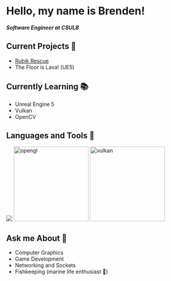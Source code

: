  # Hello, my name is Brenden!
***Software Engineer at CSULB***

## Current Projects 🚀
* [Rubik Rescue](https://github.com/racerbren/Rubik-Rescue)
* The Floor is Lava! (UE5)

## Currently Learning 📚
* Unreal Engine 5
* Vulkan
* OpenCV

## Languages and Tools 🔨
[![](https://skillicons.dev/icons?i=cpp,py,c,react,js,unreal,godot,mongodb,firebase,cmake&perline=5)](https://skillicons.dev)
<img src="https://github.com/wizard503/skill-icons/blob/main/icons/OpenGL-Light.svg" alt="opengl" width="200"/>
<img src="https://github.com/wizard503/skill-icons/blob/main/icons/Vulkan-Light.svg" alt="vulkan" width="200"/>

## Ask me About 🔮
* Computer Graphics
* Game Development
* Networking and Sockets
* Fishkeeping (marine life enthusiast 🐙)
